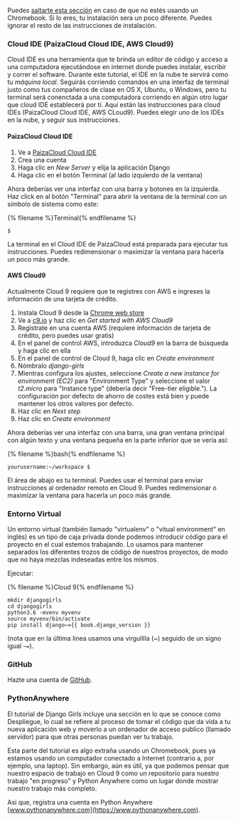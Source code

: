 Puedes [saltarte esta sección](http://tutorial.djangogirls.org/en/installation/#install-python) en caso de que no estés usando un Chromebook. Si lo eres, tu instalación sera un poco diferente. Puedes ignorar el resto de las instrucciones de instalación.

### Cloud IDE (PaizaCloud Cloud IDE, AWS Cloud9)

Cloud IDE es una herramienta que te brinda un editor de código y acceso a una computadora ejecutándose en internet donde puedes instalar, escribir y correr el software. Durante este tutorial, el IDE en la nube te servirá como tu *máquina local*. Seguirás corriendo comandos en una interfaz de terminal justo como tus compañeros de clase en OS X, Ubuntu, o Windows, pero tu terminal será conenctada a una computadora corriendo en algún otro lugar que cloud IDE establecerá por tí. Aquí están las instrucciones para cloud IDEs (PaizaCloud Cloud IDE, AWS CLoud9). Puedes elegir uno de los IDEs en la nube, y seguir sus instrucciones.

#### PaizaCloud Cloud IDE

1. Ve a [PaizaCloud Cloud IDE](https://paiza.cloud/)
2. Crea una cuenta
3. Haga clic en *New Server* y elija la aplicación Django
4. Haga clic en el botón Terminal (al lado izquierdo de la ventana)

Ahora deberías ver una interfaz con una barra y botones en la izquierda. Haz click en al botón "Terminal" para abrir la ventana de la terminal con un símbolo de sistema como este:

{% filename %}Terminal{% endfilename %}

    $
    

La terminal en el Cloud IDE de PaizaCloud está preparada para ejecutar tus instrucciones. Puedes redimensionar o maximizar la ventana para hacerla un poco más grande.

#### AWS Cloud9

Actualmente Cloud 9 requiere que te registres con AWS e ingreses la información de una tarjeta de crédito.

1. Instala Cloud 9 desde la [Chrome web store](https://chrome.google.com/webstore/detail/cloud9/nbdmccoknlfggadpfkmcpnamfnbkmkcp)
2. Ve a [c9.io](https://c9.io) y haz clic en *Get started with AWS Cloud9*
3. Regístrate en una cuenta AWS (requiere información de tarjeta de crédito, pero puedes usar gratis)
4. En el panel de control AWS, introduzca *Cloud9* en la barra de búsqueda y haga clic en ella
5. En el panel de control de Cloud 9, haga clic en *Create environment*
6. Nómbralo *django-girls*
7. Mientras configura los ajustes, seleccione *Create a new instance for environment (EC2)* para "Environment Type" y seleccione el valor *t2.micro* para "Instance type" (debería decir "Free-tier eligible."). La configuración por defecto de ahorro de costes está bien y puede mantener los otros valores por defecto.
8. Haz clic en *Next step*
9. Haz clic en *Create environment*

Ahora deberías ver una interfaz con una barra, una gran ventana principal con algún texto y una ventana pequeña en la parte inferior que se vería así:

{% filename %}bash{% endfilename %}

    yourusername:~/workspace $
    

El área de abajo es tu terminal. Puedes usar el terminal para enviar instrucciones al ordenador remoto en Cloud 9. Puedes redimensionar o maximizar la ventana para hacerla un poco más grande.

### Entorno Virtual

Un entorno virtual (también llamado "virtualenv" o "vitual environment" en inglés) es un tipo de caja privada donde podemos introducir código para el proyecto en el cual estemos trabajando. Lo usamos para mantener separados los diferentes trozos de código de nuestros proyectos, de modo que no haya mezclas indeseadas entre los mismos.

Ejecutar:

{% filename %}Cloud 9{% endfilename %}

    mkdir djangogirls
    cd djangogirls
    python3.6 -mvenv myvenv
    source myvenv/bin/activate
    pip install django~={{ book.django_version }}
    

(nota que en la última linea usamos una virgulilla (~) seguido de un signo igual `~=`).

### GitHub

Hazte una cuenta de [GitHub](https://github.com).

### PythonAnywhere

El tutorial de Django Girls incluye una sección en lo que se conoce como Despliegue, lo cual se refiere al proceso de tomar el código que da vida a tu nueva aplicación web y moverlo a un ordenador de acceso publico (llamado servidor) para que otras personas puedan ver tu trabajo.

Esta parte del tutorial es algo extraña usando un Chromebook, pues ya estamos usando un computador conectado a Internet (contrario a, por ejemplo, una laptop). Sin embargo, aún es útil, ya que podemos pensar que nuestro espacio de trabajo en Cloud 9 como un repositorio para nuestro trabajo "en progreso" y Python Anywhere como un lugar donde mostrar nuestro trabajo más completo.

Así que, registra una cuenta en Python Anywhere [www.pythonanywhere.com](https://www.pythonanywhere.com).